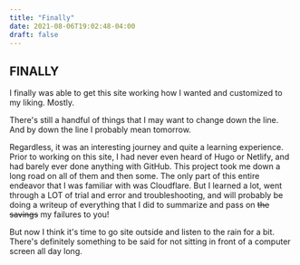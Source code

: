 ```yaml
---
title: "Finally"
date: 2021-08-06T19:02:48-04:00
draft: false
---
```


## FINALLY

I finally was able to get this site working how I wanted and customized to my liking.  Mostly.

There's still a handful of things that I may want to change down the line.  And by down the line I probably mean tomorrow.

Regardless, it was an interesting journey and quite a learning experience.  Prior to working on this site, I had never even heard of Hugo or Netlify, and had barely ever done anything with GitHub.  This project took me down a long road on all of them and then some.  The only part of this entire endeavor that I was familiar with was Cloudflare.  But I learned a lot, went through a LOT of trial and error and troubleshooting, and will probably be doing a writeup of everything that I did to summarize and pass on ~~the savings~~ my failures to you!

But now I think it's time to go site outside and listen to the rain for a bit.  There's definitely something to be said for not sitting in front of a computer screen all day long.